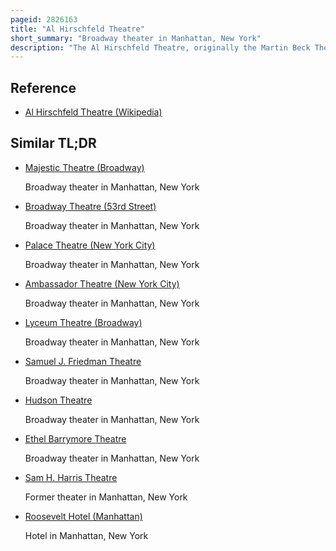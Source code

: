 ```yaml
---
pageid: 2826163
title: "Al Hirschfeld Theatre"
short_summary: "Broadway theater in Manhattan, New York"
description: "The Al Hirschfeld Theatre, originally the Martin Beck Theatre, is a Broadway Theater at 302 west 45th Street in the Theater District of Midtown Manhattan in New York City. Opened in 1924, it was designed by G. Albert Lansburgh was designed in a moorish and byzantine Style and was built for vaudevillian Martin Beck. It has 1404 Seats on two Levels and is operated by Jujamcyn Theaters. Both the Faade and the Interior are new york City Landmarks."
---
```


## Reference

- [Al Hirschfeld Theatre (Wikipedia)](https://en.wikipedia.org/?curid=2826163)

## Similar TL;DR

- [Majestic Theatre (Broadway)](/tldr/en/majestic-theatre-broadway)

  Broadway theater in Manhattan, New York

- [Broadway Theatre (53rd Street)](/tldr/en/broadway-theatre-53rd-street)

  Broadway theater in Manhattan, New York

- [Palace Theatre (New York City)](/tldr/en/palace-theatre-new-york-city)

  Broadway theater in Manhattan, New York

- [Ambassador Theatre (New York City)](/tldr/en/ambassador-theatre-new-york-city)

  Broadway theater in Manhattan, New York

- [Lyceum Theatre (Broadway)](/tldr/en/lyceum-theatre-broadway)

  Broadway theater in Manhattan, New York

- [Samuel J. Friedman Theatre](/tldr/en/samuel-j-friedman-theatre)

  Broadway theater in Manhattan, New York

- [Hudson Theatre](/tldr/en/hudson-theatre)

  Broadway theater in Manhattan, New York

- [Ethel Barrymore Theatre](/tldr/en/ethel-barrymore-theatre)

  Broadway theater in Manhattan, New York

- [Sam H. Harris Theatre](/tldr/en/sam-h-harris-theatre)

  Former theater in Manhattan, New York

- [Roosevelt Hotel (Manhattan)](/tldr/en/roosevelt-hotel-manhattan)

  Hotel in Manhattan, New York
